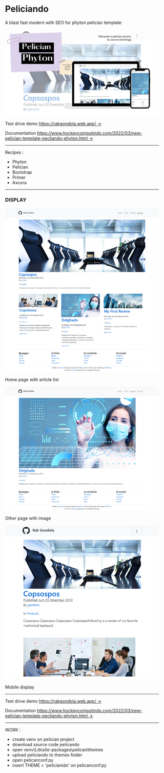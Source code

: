 # Peliciando

A blast fast modern with SEO for phyton pelician template

![A blast fast modern with SEO for phyton pelician template](peliciando.jpg)

Test drive demo [https://rakgondola.web.app/ →](https://rakgondola.web.app/)

Documentation [https://www.hockeycomputindo.com/2022/03/new-pelician-template-pecliando-phyton.html →](https://www.hockeycomputindo.com/2022/03/new-pelician-template-pecliando-phyton.html)

------------------------------------

Recipes :
+ Phyton
+ Pelician
+ Bootstrap
+ Primer
+ Axcora

--------------------------------------

### DISPLAY

![A blast fast modern with SEO for phyton pelician template](home.png)

Home page with article list

![A blast fast modern with SEO for phyton pelician template](page.png)

Other page with image

![A blast fast modern with SEO for phyton pelician template](mobile.png)

Mobile display


------------------------


Test drive demo [https://rakgondola.web.app/ →](https://rakgondola.web.app/)

Documentation [https://www.hockeycomputindo.com/2022/03/new-pelician-template-pecliando-phyton.html →](https://www.hockeycomputindo.com/2022/03/new-pelician-template-pecliando-phyton.html)

-------------------------------

WORK :
+ create venv on pelician project
+ download source code pelicando
+ open venv\Lib\site-packages\pelican\themes
+ upload peliciando to themes folder
+ open pelicanconf.py
+ insert THEME = 'pelicianido' on pelicanconf.py





